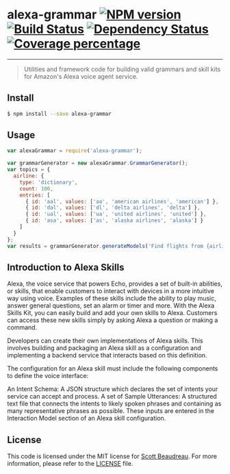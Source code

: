 # alexa-grammar [![NPM version][npm-image]][npm-url] [![Build Status][travis-image]][travis-url] [![Dependency Status][daviddm-image]][daviddm-url] [![Coverage percentage][coveralls-image]][coveralls-url]
- - -
> Utilities and framework code for building valid grammars and skill kits for Amazon&#39;s Alexa voice agent service.


## Install

```sh
$ npm install --save alexa-grammar
```


## Usage

```js
var alexaGrammar = require('alexa-grammar');

var grammarGenerator = new alexaGrammar.GrammarGenerator();
var topics = {
  airline: {
    type: 'dictionary',
    count: 100,
    entries: [
      { id: 'aal', values: ['aa', 'american airlines', 'american'] },
      { id: 'dal', values: ['dl', 'delta airlines', 'delta'] },
      { id: 'ual', values: ['ua', 'united airlines', 'united'] },
      { id: 'asa', values: ['as', 'alaska airlines', 'alaska'] }
    ]
  }
};
var results = grammarGenerator.generateModels('Find flights from {airline} ', topics);


```

## Introduction to Alexa Skills
Alexa, the voice service that powers Echo, provides a set of built-in abilities, or skills, that enable customers to interact with devices in a more intuitive way using voice. 
Examples of these skills include the ability to play music, answer general questions, set an alarm or timer and more. 
With the Alexa Skills Kit, you can easily build and add your own skills to Alexa. 
Customers can access these new skills simply by asking Alexa a question or making a command.

Developers can create their own implementations of Alexa skills. This involves building and packaging an Alexa skill as a configuration and implementing a backend service that interacts based on this definition.

The configuration for an Alexa skill must include the following components to define the voice interface:

An Intent Schema: A JSON structure which declares the set of intents your service can accept and process.
A set of Sample Utterances: A structured text file that connects the intents to likely spoken phrases and containing as many representative phrases as possible.
These inputs are entered in the Interaction Model section of an Alexa skill configuration.

## License
This code is licensed under the MIT license for [Scott Beaudreau](). For more
information, please refer to the [LICENSE](/LICENSE) file.


[npm-image]: https://badge.fury.io/js/alexa-grammar.svg
[npm-url]: https://npmjs.org/package/alexa-grammar
[travis-image]: https://travis-ci.org/scottbea/alexa-grammar.svg?branch=master
[travis-url]: https://travis-ci.org/scottbea/alexa-grammar
[daviddm-image]: https://david-dm.org/scottbea/alexa-grammar.svg?theme=shields.io
[daviddm-url]: https://david-dm.org/scottbea/alexa-grammar
[coveralls-image]: https://coveralls.io/repos/scottbea/alexa-grammar/badge.svg
[coveralls-url]: https://coveralls.io/r/scottbea/alexa-grammar
